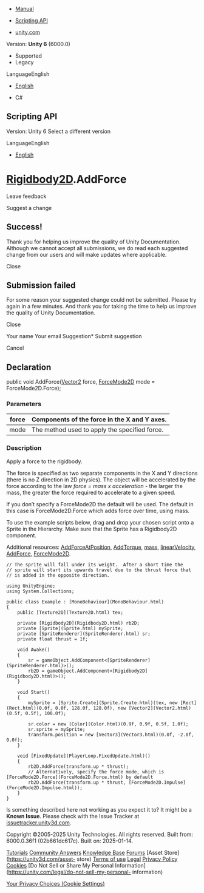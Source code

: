 [ ]()

  * [Manual](../Manual/index.html)
  * [Scripting API](../ScriptReference/index.html)

  * [unity.com](https://unity.com/)

Version: **Unity 6** (6000.0)

  * Supported
  * Legacy

LanguageEnglish

  * [English]()

  * C#

[ ](https://docs.unity3d.com)

## Scripting API

Version: Unity 6 Select a different version

LanguageEnglish

  * [English]()

#  [Rigidbody2D](Rigidbody2D.html).AddForce

Leave feedback

Suggest a change

## Success!

Thank you for helping us improve the quality of Unity Documentation. Although
we cannot accept all submissions, we do read each suggested change from our
users and will make updates where applicable.

Close

## Submission failed

For some reason your suggested change could not be submitted. Please <a>try
again</a> in a few minutes. And thank you for taking the time to help us
improve the quality of Unity Documentation.

Close

Your name Your email Suggestion* Submit suggestion

Cancel

[ ]()

## Declaration

public void AddForce([Vector2](Vector2.html) force,
[ForceMode2D](ForceMode2D.html) mode = ForceMode2D.Force);

### Parameters

force | Components of the force in the X and Y axes.  
---|---  
mode | The method used to apply the specified force.  
  
### Description

Apply a force to the rigidbody.

The force is specified as two separate components in the X and Y directions
(there is no Z direction in 2D physics). The object will be accelerated by the
force according to the law _force = mass x acceleration_ \- the larger the
mass, the greater the force required to accelerate to a given speed.  
  
If you don’t specify a ForceMode2D the default will be used. The default in
this case is ForceMode2D.Force which adds force over time, using mass.  
  
To use the example scripts below, drag and drop your chosen script onto a
Sprite in the Hierarchy. Make sure that the Sprite has a Rigidbody2D
component.  
  
Additional resources:
[AddForceAtPosition](Rigidbody2D.AddForceAtPosition.html),
[AddTorque](Rigidbody2D.AddTorque.html), [mass](Rigidbody2D-mass.html),
[linearVelocity](Rigidbody2D-linearVelocity.html),
[AddForce](Rigidbody2D.AddForce.html), [ForceMode2D](ForceMode2D.html).

    
    
    // The sprite will fall under its weight.  After a short time the
    // sprite will start its upwards travel due to the thrust force that
    // is added in the opposite direction.  
      
    using UnityEngine;
    using System.Collections;  
      
    public class Example : [MonoBehaviour](MonoBehaviour.html)
    {
        public [Texture2D](Texture2D.html) tex;  
      
        private [Rigidbody2D](Rigidbody2D.html) rb2D;
        private [Sprite](Sprite.html) mySprite;
        private [SpriteRenderer](SpriteRenderer.html) sr;
        private float thrust = 1f;  
      
        void Awake()
        {
            sr = gameObject.AddComponent<[SpriteRenderer](SpriteRenderer.html)>();
            rb2D = gameObject.AddComponent<[Rigidbody2D](Rigidbody2D.html)>();
        }  
      
        void Start()
        {
            mySprite = [Sprite.Create](Sprite.Create.html)(tex, new [Rect](Rect.html)(0.0f, 0.0f, 128.0f, 128.0f), new [Vector2](Vector2.html)(0.5f, 0.5f), 100.0f);  
      
            sr.color = new [Color](Color.html)(0.9f, 0.9f, 0.5f, 1.0f);
            sr.sprite = mySprite;
            transform.position = new [Vector3](Vector3.html)(0.0f, -2.0f, 0.0f);
        }  
      
        void [FixedUpdate](PlayerLoop.FixedUpdate.html)()
        {
            rb2D.AddForce(transform.up * thrust);
            // Alternatively, specify the force mode, which is [ForceMode2D.Force](ForceMode2D.Force.html) by default
            rb2D.AddForce(transform.up * thrust, [ForceMode2D.Impulse](ForceMode2D.Impulse.html));
        }
    }
    

Is something described here not working as you expect it to? It might be a
**Known Issue**. Please check with the Issue Tracker at
[issuetracker.unity3d.com](https://issuetracker.unity3d.com).

Copyright ©2005-2025 Unity Technologies. All rights reserved. Built from:
6000.0.36f1 (02b661dc617c). Built on: 2025-01-14.

[Tutorials](https://unity3d.com/learn) [Community
Answers](https://answers.unity3d.com) [Knowledge
Base](https://support.unity3d.com/hc/en-us)
[Forums](https://forum.unity3d.com) [Asset Store](https://unity3d.com/asset-
store) [Terms of use](https://docs.unity3d.com/Manual/TermsOfUse.html)
[Legal](https://unity.com/legal) [Privacy
Policy](https://unity.com/legal/privacy-policy)
[Cookies](https://unity.com/legal/cookie-policy) [Do Not Sell or Share My
Personal Information](https://unity.com/legal/do-not-sell-my-personal-
information)

[Your Privacy Choices (Cookie Settings)](javascript:void\(0\);)

